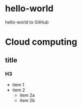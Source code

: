 # hello-world
hello-world to GitHub

# Cloud computing
## title
### H3


* item 1
* item 2
  * item 2a
  * item 2b
  
 
